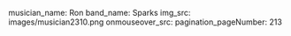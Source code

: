 musician_name: Ron
band_name: Sparks
img_src: images/musician2310.png
onmouseover_src: 
pagination_pageNumber: 213